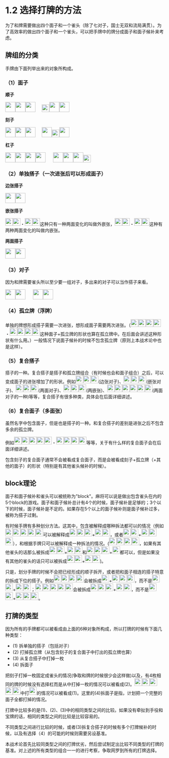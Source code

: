 
# 1.2 选择打牌的方法

为了和牌需要做出四个面子和一个雀头（除了七对子，国士无双和流局满贯）。为了高效率的做出四个面子和一个雀头，可以把手牌中的牌分成面子和面子候补来考虑。

## 牌组的分类

手牌由下面列举出来的对象所构成。

### （1）面子

**顺子**

<img src='https://raw.githubusercontent.com/matsumatsu233/mahjong-pai-converter/master/sources/mj-tactics/1m.gif' height='32px'><img src='https://raw.githubusercontent.com/matsumatsu233/mahjong-pai-converter/master/sources/mj-tactics/2m.gif' height='32px'><img src='https://raw.githubusercontent.com/matsumatsu233/mahjong-pai-converter/master/sources/mj-tactics/3m.gif' height='32px'><span style="margin-right:20px"></span><img src='https://raw.githubusercontent.com/matsumatsu233/mahjong-pai-converter/master/sources/mj-tactics/l3m.gif' height='24px'><img src='https://raw.githubusercontent.com/matsumatsu233/mahjong-pai-converter/master/sources/mj-tactics/4m.gif' height='32px'><img src='https://raw.githubusercontent.com/matsumatsu233/mahjong-pai-converter/master/sources/mj-tactics/5m.gif' height='32px'>

**刻子**

<img src='https://raw.githubusercontent.com/matsumatsu233/mahjong-pai-converter/master/sources/mj-tactics/8p.gif' height='32px'><img src='https://raw.githubusercontent.com/matsumatsu233/mahjong-pai-converter/master/sources/mj-tactics/8p.gif' height='32px'><img src='https://raw.githubusercontent.com/matsumatsu233/mahjong-pai-converter/master/sources/mj-tactics/8p.gif' height='32px'><span style="margin-right:20px"></span><img src='https://raw.githubusercontent.com/matsumatsu233/mahjong-pai-converter/master/sources/mj-tactics/5z.gif' height='32px'><img src='https://raw.githubusercontent.com/matsumatsu233/mahjong-pai-converter/master/sources/mj-tactics/r5z.gif' height='24px'><img src='https://raw.githubusercontent.com/matsumatsu233/mahjong-pai-converter/master/sources/mj-tactics/5z.gif' height='32px'>

**杠子**

<img src='https://raw.githubusercontent.com/matsumatsu233/mahjong-pai-converter/master/sources/mj-tactics/ura.gif' height='32px'><img src='https://raw.githubusercontent.com/matsumatsu233/mahjong-pai-converter/master/sources/mj-tactics/2s.gif' height='32px'><img src='https://raw.githubusercontent.com/matsumatsu233/mahjong-pai-converter/master/sources/mj-tactics/2s.gif' height='32px'><img src='https://raw.githubusercontent.com/matsumatsu233/mahjong-pai-converter/master/sources/mj-tactics/ura.gif' height='32px'><span style='margin-right:24px'></span><img src='https://raw.githubusercontent.com/matsumatsu233/mahjong-pai-converter/master/sources/mj-tactics/3z.gif' height='32px'><img src='https://raw.githubusercontent.com/matsumatsu233/mahjong-pai-converter/master/sources/mj-tactics/3z.gif' height='32px'><img src='https://raw.githubusercontent.com/matsumatsu233/mahjong-pai-converter/master/sources/mj-tactics/3z.gif' height='32px'><img src='https://raw.githubusercontent.com/matsumatsu233/mahjong-pai-converter/master/sources/mj-tactics/l3z.gif' height='24px'>

### （2）单独搭子（一次进张后可以形成面子）
**边张搭子**

<img src='https://raw.githubusercontent.com/matsumatsu233/mahjong-pai-converter/master/sources/mj-tactics/1m.gif' height='32px'><img src='https://raw.githubusercontent.com/matsumatsu233/mahjong-pai-converter/master/sources/mj-tactics/2m.gif' height='32px'>

**嵌张搭子**

<img src='https://raw.githubusercontent.com/matsumatsu233/mahjong-pai-converter/master/sources/mj-tactics/1p.gif' height='24px'><img src='https://raw.githubusercontent.com/matsumatsu233/mahjong-pai-converter/master/sources/mj-tactics/3p.gif' height='24px'>・<img src='https://raw.githubusercontent.com/matsumatsu233/mahjong-pai-converter/master/sources/mj-tactics/2p.gif' height='24px'><img src='https://raw.githubusercontent.com/matsumatsu233/mahjong-pai-converter/master/sources/mj-tactics/4p.gif' height='24px'>这种只有一种两面变化的叫做外嵌张，<img src='https://raw.githubusercontent.com/matsumatsu233/mahjong-pai-converter/master/sources/mj-tactics/3p.gif' height='24px'><img src='https://raw.githubusercontent.com/matsumatsu233/mahjong-pai-converter/master/sources/mj-tactics/5p.gif' height='24px'>・<img src='https://raw.githubusercontent.com/matsumatsu233/mahjong-pai-converter/master/sources/mj-tactics/4p.gif' height='24px'><img src='https://raw.githubusercontent.com/matsumatsu233/mahjong-pai-converter/master/sources/mj-tactics/6p.gif' height='24px'>这种有两种两面变化的叫做内嵌张。

**两面搭子**

<img src='https://raw.githubusercontent.com/matsumatsu233/mahjong-pai-converter/master/sources/mj-tactics/2s.gif' height='32px'><img src='https://raw.githubusercontent.com/matsumatsu233/mahjong-pai-converter/master/sources/mj-tactics/3s.gif' height='32px'>

### （3）对子
因为和牌需要雀头所以至少要一组对子，多出来的对子可以当作搭子来看。

<img src='https://raw.githubusercontent.com/matsumatsu233/mahjong-pai-converter/master/sources/mj-tactics/4m.gif' height='32px'><img src='https://raw.githubusercontent.com/matsumatsu233/mahjong-pai-converter/master/sources/mj-tactics/4m.gif' height='32px'><span style='margin-right:24px'></span><img src='https://raw.githubusercontent.com/matsumatsu233/mahjong-pai-converter/master/sources/mj-tactics/1z.gif' height='32px'><img src='https://raw.githubusercontent.com/matsumatsu233/mahjong-pai-converter/master/sources/mj-tactics/1z.gif' height='32px'>

### （4）孤立牌（浮牌）
单独的牌想形成搭子需要一次进张，想形成面子需要两次进张。（<img src='https://raw.githubusercontent.com/matsumatsu233/mahjong-pai-converter/master/sources/mj-tactics/2m.gif' height='24px'><img src='https://raw.githubusercontent.com/matsumatsu233/mahjong-pai-converter/master/sources/mj-tactics/3m.gif' height='24px'><img src='https://raw.githubusercontent.com/matsumatsu233/mahjong-pai-converter/master/sources/mj-tactics/4m.gif' height='24px'><img src='https://raw.githubusercontent.com/matsumatsu233/mahjong-pai-converter/master/sources/mj-tactics/5m.gif' height='24px'>・<img src='https://raw.githubusercontent.com/matsumatsu233/mahjong-pai-converter/master/sources/mj-tactics/3m.gif' height='24px'><img src='https://raw.githubusercontent.com/matsumatsu233/mahjong-pai-converter/master/sources/mj-tactics/4m.gif' height='24px'><img src='https://raw.githubusercontent.com/matsumatsu233/mahjong-pai-converter/master/sources/mj-tactics/5m.gif' height='24px'><img src='https://raw.githubusercontent.com/matsumatsu233/mahjong-pai-converter/master/sources/mj-tactics/6m.gif' height='24px'>这种面子+孤立牌的形状也算在孤立牌中。在后面会讲述这种形状有什么用。）一般情况下说面子候补的时候不包含孤立牌（原则上本战术论中也是这样）。

### （5）复合搭子
搭子的一种。复合搭子是搭子和孤立牌组合（有时候也会和面子组合）之后，可以变成面子的进张增加了的形状。例如<img src='https://raw.githubusercontent.com/matsumatsu233/mahjong-pai-converter/master/sources/mj-tactics/1m.gif' height='24px'><img src='https://raw.githubusercontent.com/matsumatsu233/mahjong-pai-converter/master/sources/mj-tactics/1m.gif' height='24px'><img src='https://raw.githubusercontent.com/matsumatsu233/mahjong-pai-converter/master/sources/mj-tactics/2m.gif' height='24px'>(边张对子)、<img src='https://raw.githubusercontent.com/matsumatsu233/mahjong-pai-converter/master/sources/mj-tactics/1m.gif' height='24px'><img src='https://raw.githubusercontent.com/matsumatsu233/mahjong-pai-converter/master/sources/mj-tactics/3m.gif' height='24px'><img src='https://raw.githubusercontent.com/matsumatsu233/mahjong-pai-converter/master/sources/mj-tactics/3m.gif' height='24px'>(嵌张对子)、<img src='https://raw.githubusercontent.com/matsumatsu233/mahjong-pai-converter/master/sources/mj-tactics/3m.gif' height='24px'><img src='https://raw.githubusercontent.com/matsumatsu233/mahjong-pai-converter/master/sources/mj-tactics/3m.gif' height='24px'><img src='https://raw.githubusercontent.com/matsumatsu233/mahjong-pai-converter/master/sources/mj-tactics/4m.gif' height='24px'>(两面对子)、<img src='https://raw.githubusercontent.com/matsumatsu233/mahjong-pai-converter/master/sources/mj-tactics/3m.gif' height='24px'><img src='https://raw.githubusercontent.com/matsumatsu233/mahjong-pai-converter/master/sources/mj-tactics/5m.gif' height='24px'><img src='https://raw.githubusercontent.com/matsumatsu233/mahjong-pai-converter/master/sources/mj-tactics/7m.gif' height='24px'>(两嵌张)、<img src='https://raw.githubusercontent.com/matsumatsu233/mahjong-pai-converter/master/sources/mj-tactics/3m.gif' height='24px'><img src='https://raw.githubusercontent.com/matsumatsu233/mahjong-pai-converter/master/sources/mj-tactics/3m.gif' height='24px'><img src='https://raw.githubusercontent.com/matsumatsu233/mahjong-pai-converter/master/sources/mj-tactics/3m.gif' height='24px'><img src='https://raw.githubusercontent.com/matsumatsu233/mahjong-pai-converter/master/sources/mj-tactics/4m.gif' height='24px'><img src='https://raw.githubusercontent.com/matsumatsu233/mahjong-pai-converter/master/sources/mj-tactics/4m.gif' height='24px'><img src='https://raw.githubusercontent.com/matsumatsu233/mahjong-pai-converter/master/sources/mj-tactics/5m.gif' height='24px'>(两面对子的一种)等等，复合搭子有很多种类，具体会在后面详细讲述。

### （6）复合面子（多面张）
虽然名字中包含面子，但是也是搭子的一种。和复合搭子的差别是进张之后不包含多余的孤立牌。

例如<img src='https://raw.githubusercontent.com/matsumatsu233/mahjong-pai-converter/master/sources/mj-tactics/3p.gif' height='24px'><img src='https://raw.githubusercontent.com/matsumatsu233/mahjong-pai-converter/master/sources/mj-tactics/4p.gif' height='24px'><img src='https://raw.githubusercontent.com/matsumatsu233/mahjong-pai-converter/master/sources/mj-tactics/5p.gif' height='24px'><img src='https://raw.githubusercontent.com/matsumatsu233/mahjong-pai-converter/master/sources/mj-tactics/6p.gif' height='24px'><img src='https://raw.githubusercontent.com/matsumatsu233/mahjong-pai-converter/master/sources/mj-tactics/7p.gif' height='24px'>・<img src='https://raw.githubusercontent.com/matsumatsu233/mahjong-pai-converter/master/sources/mj-tactics/3p.gif' height='24px'><img src='https://raw.githubusercontent.com/matsumatsu233/mahjong-pai-converter/master/sources/mj-tactics/3p.gif' height='24px'><img src='https://raw.githubusercontent.com/matsumatsu233/mahjong-pai-converter/master/sources/mj-tactics/3p.gif' height='24px'><img src='https://raw.githubusercontent.com/matsumatsu233/mahjong-pai-converter/master/sources/mj-tactics/4p.gif' height='24px'>等等，关于有什么样的复合面子会在后面详细讲述。

包含刻子的复合面子通常不会被看成复合面子，而是会被看成刻子+孤立牌（+其他的面子）的形状（特别是有其他雀头候补的时候）。

## block理论
面子和面子候补和雀头可以被统称为"block"。麻将可以说是做出包含雀头在内的5个block的游戏。面子和面子候补总计有4个的时候，面子候补是足够的；3个以下的时候，面子候补是不足的。如果存在5个以上的面子候补则是面子候补过多，被称为搭子过剩。

有时候手牌有多种划分方法。这其中，包含被解释成哪种拆法都可以的情况（例如<img src='https://raw.githubusercontent.com/matsumatsu233/mahjong-pai-converter/master/sources/mj-tactics/1m.gif' height='24px'><img src='https://raw.githubusercontent.com/matsumatsu233/mahjong-pai-converter/master/sources/mj-tactics/3m.gif' height='24px'><img src='https://raw.githubusercontent.com/matsumatsu233/mahjong-pai-converter/master/sources/mj-tactics/5m.gif' height='24px'><img src='https://raw.githubusercontent.com/matsumatsu233/mahjong-pai-converter/master/sources/mj-tactics/7m.gif' height='24px'><img src='https://raw.githubusercontent.com/matsumatsu233/mahjong-pai-converter/master/sources/mj-tactics/9m.gif' height='24px'>可以被解释成<img src='https://raw.githubusercontent.com/matsumatsu233/mahjong-pai-converter/master/sources/mj-tactics/1m.gif' height='24px'><img src='https://raw.githubusercontent.com/matsumatsu233/mahjong-pai-converter/master/sources/mj-tactics/3m.gif' height='24px'><img src='https://raw.githubusercontent.com/matsumatsu233/mahjong-pai-converter/master/sources/mj-tactics/5m.gif' height='24px'>+<img src='https://raw.githubusercontent.com/matsumatsu233/mahjong-pai-converter/master/sources/mj-tactics/7m.gif' height='24px'><img src='https://raw.githubusercontent.com/matsumatsu233/mahjong-pai-converter/master/sources/mj-tactics/9m.gif' height='24px'>，或者<img src='https://raw.githubusercontent.com/matsumatsu233/mahjong-pai-converter/master/sources/mj-tactics/1m.gif' height='24px'><img src='https://raw.githubusercontent.com/matsumatsu233/mahjong-pai-converter/master/sources/mj-tactics/3m.gif' height='24px'>+<img src='https://raw.githubusercontent.com/matsumatsu233/mahjong-pai-converter/master/sources/mj-tactics/5m.gif' height='24px'><img src='https://raw.githubusercontent.com/matsumatsu233/mahjong-pai-converter/master/sources/mj-tactics/7m.gif' height='24px'><img src='https://raw.githubusercontent.com/matsumatsu233/mahjong-pai-converter/master/sources/mj-tactics/9m.gif' height='24px'>），和根据手牌只可以被解释成一种拆法的情况。(<img src='https://raw.githubusercontent.com/matsumatsu233/mahjong-pai-converter/master/sources/mj-tactics/3p.gif' height='24px'><img src='https://raw.githubusercontent.com/matsumatsu233/mahjong-pai-converter/master/sources/mj-tactics/3p.gif' height='24px'><img src='https://raw.githubusercontent.com/matsumatsu233/mahjong-pai-converter/master/sources/mj-tactics/5p.gif' height='24px'><img src='https://raw.githubusercontent.com/matsumatsu233/mahjong-pai-converter/master/sources/mj-tactics/7p.gif' height='24px'>，如果有其他雀头的话那么被拆成<img src='https://raw.githubusercontent.com/matsumatsu233/mahjong-pai-converter/master/sources/mj-tactics/3p.gif' height='24px'><img src='https://raw.githubusercontent.com/matsumatsu233/mahjong-pai-converter/master/sources/mj-tactics/3p.gif' height='24px'>+<img src='https://raw.githubusercontent.com/matsumatsu233/mahjong-pai-converter/master/sources/mj-tactics/5p.gif' height='24px'><img src='https://raw.githubusercontent.com/matsumatsu233/mahjong-pai-converter/master/sources/mj-tactics/7p.gif' height='24px'>和<img src='https://raw.githubusercontent.com/matsumatsu233/mahjong-pai-converter/master/sources/mj-tactics/3p.gif' height='24px'><img src='https://raw.githubusercontent.com/matsumatsu233/mahjong-pai-converter/master/sources/mj-tactics/3p.gif' height='24px'><img src='https://raw.githubusercontent.com/matsumatsu233/mahjong-pai-converter/master/sources/mj-tactics/5p.gif' height='24px'>+<img src='https://raw.githubusercontent.com/matsumatsu233/mahjong-pai-converter/master/sources/mj-tactics/7p.gif' height='24px'>都可以，但是如果没有其他的雀头的话只可以被拆成<img src='https://raw.githubusercontent.com/matsumatsu233/mahjong-pai-converter/master/sources/mj-tactics/3p.gif' height='24px'><img src='https://raw.githubusercontent.com/matsumatsu233/mahjong-pai-converter/master/sources/mj-tactics/3p.gif' height='24px'>+<img src='https://raw.githubusercontent.com/matsumatsu233/mahjong-pai-converter/master/sources/mj-tactics/5p.gif' height='24px'><img src='https://raw.githubusercontent.com/matsumatsu233/mahjong-pai-converter/master/sources/mj-tactics/7p.gif' height='24px'>)。

只是，划分手牌的时候不会把已经形成的顺子拆开，或者把和面子相连的搭子特意的拆成下位的搭子。例如<img src='https://raw.githubusercontent.com/matsumatsu233/mahjong-pai-converter/master/sources/mj-tactics/2s.gif' height='24px'><img src='https://raw.githubusercontent.com/matsumatsu233/mahjong-pai-converter/master/sources/mj-tactics/4s.gif' height='24px'><img src='https://raw.githubusercontent.com/matsumatsu233/mahjong-pai-converter/master/sources/mj-tactics/5s.gif' height='24px'><img src='https://raw.githubusercontent.com/matsumatsu233/mahjong-pai-converter/master/sources/mj-tactics/6s.gif' height='24px'>会被拆成<img src='https://raw.githubusercontent.com/matsumatsu233/mahjong-pai-converter/master/sources/mj-tactics/2s.gif' height='24px'>+<img src='https://raw.githubusercontent.com/matsumatsu233/mahjong-pai-converter/master/sources/mj-tactics/4s.gif' height='24px'><img src='https://raw.githubusercontent.com/matsumatsu233/mahjong-pai-converter/master/sources/mj-tactics/5s.gif' height='24px'><img src='https://raw.githubusercontent.com/matsumatsu233/mahjong-pai-converter/master/sources/mj-tactics/6s.gif' height='24px'>，而不是<img src='https://raw.githubusercontent.com/matsumatsu233/mahjong-pai-converter/master/sources/mj-tactics/2s.gif' height='24px'><img src='https://raw.githubusercontent.com/matsumatsu233/mahjong-pai-converter/master/sources/mj-tactics/4s.gif' height='24px'>+<img src='https://raw.githubusercontent.com/matsumatsu233/mahjong-pai-converter/master/sources/mj-tactics/5s.gif' height='24px'><img src='https://raw.githubusercontent.com/matsumatsu233/mahjong-pai-converter/master/sources/mj-tactics/6s.gif' height='24px'>；<img src='https://raw.githubusercontent.com/matsumatsu233/mahjong-pai-converter/master/sources/mj-tactics/1s.gif' height='24px'><img src='https://raw.githubusercontent.com/matsumatsu233/mahjong-pai-converter/master/sources/mj-tactics/2s.gif' height='24px'><img src='https://raw.githubusercontent.com/matsumatsu233/mahjong-pai-converter/master/sources/mj-tactics/3s.gif' height='24px'><img src='https://raw.githubusercontent.com/matsumatsu233/mahjong-pai-converter/master/sources/mj-tactics/4s.gif' height='24px'><img src='https://raw.githubusercontent.com/matsumatsu233/mahjong-pai-converter/master/sources/mj-tactics/5s.gif' height='24px'>会被拆成<img src='https://raw.githubusercontent.com/matsumatsu233/mahjong-pai-converter/master/sources/mj-tactics/1s.gif' height='24px'><img src='https://raw.githubusercontent.com/matsumatsu233/mahjong-pai-converter/master/sources/mj-tactics/2s.gif' height='24px'><img src='https://raw.githubusercontent.com/matsumatsu233/mahjong-pai-converter/master/sources/mj-tactics/3s.gif' height='24px'>+<img src='https://raw.githubusercontent.com/matsumatsu233/mahjong-pai-converter/master/sources/mj-tactics/4s.gif' height='24px'><img src='https://raw.githubusercontent.com/matsumatsu233/mahjong-pai-converter/master/sources/mj-tactics/5s.gif' height='24px'>，而不是<img src='https://raw.githubusercontent.com/matsumatsu233/mahjong-pai-converter/master/sources/mj-tactics/1s.gif' height='24px'><img src='https://raw.githubusercontent.com/matsumatsu233/mahjong-pai-converter/master/sources/mj-tactics/2s.gif' height='24px'>+<img src='https://raw.githubusercontent.com/matsumatsu233/mahjong-pai-converter/master/sources/mj-tactics/3s.gif' height='24px'><img src='https://raw.githubusercontent.com/matsumatsu233/mahjong-pai-converter/master/sources/mj-tactics/4s.gif' height='24px'><img src='https://raw.githubusercontent.com/matsumatsu233/mahjong-pai-converter/master/sources/mj-tactics/5s.gif' height='24px'>。

## 打牌的类型

因为所有的手牌都可以被看成由上面的6种对象所构成，所以打牌的时候有下面几种类型：

* (1) 拆单独的搭子（包括对子）
* (2) 打掉孤立牌（从包含刻子的复合面子中打出的孤立牌也算）
* (3) 从复合搭子中打掉一枚
* (4) 拆面子

把刻子打掉一枚固定成雀头的情况(争取和牌的时候很少会这样做)以及，有4枚相同的牌的时候没有选择杠而是从中打掉一枚的情况可以被看成(2)。<img src='https://raw.githubusercontent.com/matsumatsu233/mahjong-pai-converter/master/sources/mj-tactics/6m.gif' height='24px'><img src='https://raw.githubusercontent.com/matsumatsu233/mahjong-pai-converter/master/sources/mj-tactics/6m.gif' height='24px'><img src='https://raw.githubusercontent.com/matsumatsu233/mahjong-pai-converter/master/sources/mj-tactics/7m.gif' height='24px'><img src='https://raw.githubusercontent.com/matsumatsu233/mahjong-pai-converter/master/sources/mj-tactics/8m.gif' height='24px'><img src='https://raw.githubusercontent.com/matsumatsu233/mahjong-pai-converter/master/sources/mj-tactics/9m.gif' height='24px'>中打<img src='https://raw.githubusercontent.com/matsumatsu233/mahjong-pai-converter/master/sources/mj-tactics/9m.gif' height='24px'>的情况可以被看成(1)。这里的(4)拆面子是指，计划把一个完整的面子全都打掉的情况。

打牌中比较多的是(1)、(2)、(3)中的相同类型之间的比较。如果没有牵扯到手役和宝牌的话，相同的类型之间的比较是比较容易的。

不同类型之间进行比较的时候，或者(3)拆复合搭子的时候有多个打牌候补的时候，以及有选择（4）的可能的时候则需要另设基准。

本战术论首先比较同类型之间的打牌优劣，然后尝试制定出比较不同类型的打牌的基准。对上述的所有类型的组合一一的进行考察，争取网罗到所有的打牌选择。